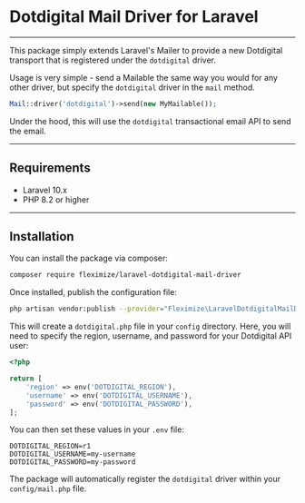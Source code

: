 # Dotdigital Mail Driver for Laravel

<hr />

This package simply extends Laravel's Mailer to provide a new Dotdigital 
transport that is registered under the `dotdigital` driver.

Usage is very simple - send a Mailable the same way you would for any other driver,
but specify the `dotdigital` driver in the `mail` method.

```php
Mail::driver('dotdigital')->send(new MyMailable());
```

Under the hood, this will use the `dotdigital` transactional email API to 
send the email.

<hr />

## Requirements

- Laravel 10.x 
- PHP 8.2 or higher

<hr />

## Installation

You can install the package via composer:

```bash
composer require fleximize/laravel-dotdigital-mail-driver
```

Once installed, publish the configuration file:

```bash
php artisan vendor:publish --provider="Fleximize\LaravelDotdigitalMailDriver\Providers\LaravelDotdigitalMailDriverServiceProvider"
```

This will create a `dotdigital.php` file in your `config` directory. Here, you will
need to specify the region, username, and password for your Dotdigital API user:

```php
<?php

return [
    'region' => env('DOTDIGITAL_REGION'),
    'username' => env('DOTDIGITAL_USERNAME'),
    'password' => env('DOTDIGITAL_PASSWORD'),
];
```

You can then set these values in your `.env` file:

```dotenv
DOTDIGITAL_REGION=r1
DOTDIGITAL_USERNAME=my-username
DOTDIGITAL_PASSWORD=my-password
```

The package will automatically register the `dotdigital` driver within your `config/mail.php` file.

